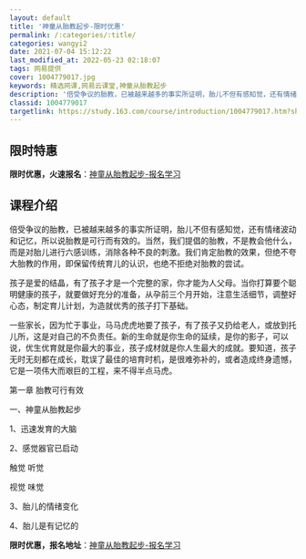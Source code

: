 ```yaml
---
layout: default
title: '神童从胎教起步-限时优惠'
permalink: /:categories/:title/
categories: wangyi2
date: 2021-07-04 15:12:22
last_modified_at: 2022-05-23 02:18:07
tags: 网易提供
cover: 1004779017.jpg
keywords: 精选网课,网易云课堂,神童从胎教起步
description: '倍受争议的胎教，已被越来越多的事实所证明，胎儿不但有感知觉，还有情绪波动和记忆，所以说胎教是可行而有效的。当然，我们提倡'
classid: 1004779017
targetlink: https://study.163.com/course/introduction/1004779017.htm?share=1&shareId=1025206652&utm_campaign=share&utm_medium=iphoneShare&utm_source=&utm_u=1025206652
---
```


## 限时特惠

**限时优惠，火速报名**：[神童从胎教起步-报名学习](https://study.163.com/course/introduction/1004779017.htm?share=1&shareId=1025206652&utm_campaign=share&utm_medium=iphoneShare&utm_source=&utm_u=1025206652)

## 课程介绍

倍受争议的胎教，已被越来越多的事实所证明，胎儿不但有感知觉，还有情绪波动和记忆，所以说胎教是可行而有效的。当然，我们提倡的胎教，不是教会他什么，而是对胎儿进行六感训练，消除各种不良的刺激。我们肯定胎教的效果，但绝不夸大胎教的作用，即保留传统育儿的认识，也绝不拒绝对胎教的尝试。

孩子是爱的结晶，有了孩子才是一个完整的家，你才能为人父母。当你打算要个聪明健康的孩子，就要做好充分的准备，从孕前三个月开始，注意生活细节，调整好心态，制定育儿计划，为造就优秀的孩子打下基础。

一些家长，因为忙于事业，马马虎虎地要了孩子，有了孩子又扔给老人，或放到托儿所，这是对自己的不负责任。新的生命就是你生命的延续，是你的影子，可以说，优生优育就是你最大的事业，孩子成材就是你人生最大的成就。要知道，孩子无时无刻都在成长，耽误了最佳的培育时机，是很难弥补的，或者造成终身遗憾，它是一项伟大而艰巨的工程，来不得半点马虎。

第一章  胎教可行有效

一、神童从胎教起步

1、迅速发育的大脑

2、感觉器官已启动

   触觉  听觉

   视觉  味觉

3、胎儿的情绪变化 

4、胎儿是有记忆的

**限时优惠，报名地址**：[神童从胎教起步-报名学习](https://study.163.com/course/introduction/1004779017.htm?share=1&shareId=1025206652&utm_campaign=share&utm_medium=iphoneShare&utm_source=&utm_u=1025206652)

